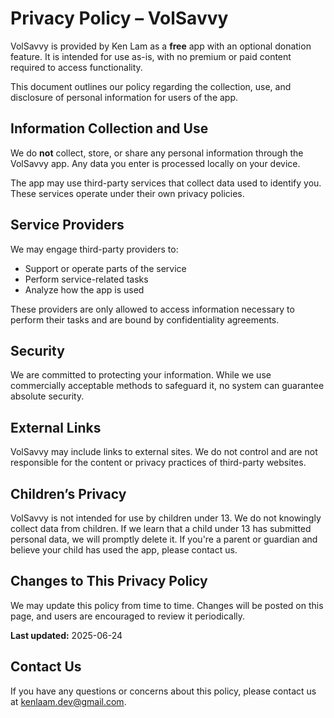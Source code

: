 # Privacy Policy – VolSavvy

VolSavvy is provided by Ken Lam as a **free** app with an optional donation feature. It is intended for use as-is, with no premium or paid content required to access functionality.

This document outlines our policy regarding the collection, use, and disclosure of personal information for users of the app.

## Information Collection and Use

We do **not** collect, store, or share any personal information through the VolSavvy app. Any data you enter is processed locally on your device.

The app may use third-party services that collect data used to identify you. These services operate under their own privacy policies.

## Service Providers

We may engage third-party providers to:

- Support or operate parts of the service
- Perform service-related tasks
- Analyze how the app is used

These providers are only allowed to access information necessary to perform their tasks and are bound by confidentiality agreements.

## Security

We are committed to protecting your information. While we use commercially acceptable methods to safeguard it, no system can guarantee absolute security.

## External Links

VolSavvy may include links to external sites. We do not control and are not responsible for the content or privacy practices of third-party websites.

## Children’s Privacy

VolSavvy is not intended for use by children under 13. We do not knowingly collect data from children. If we learn that a child under 13 has submitted personal data, we will promptly delete it. If you're a parent or guardian and believe your child has used the app, please contact us.

## Changes to This Privacy Policy

We may update this policy from time to time. Changes will be posted on this page, and users are encouraged to review it periodically.

**Last updated:** 2025-06-24

## Contact Us

If you have any questions or concerns about this policy, please contact us at [kenlaam.dev@gmail.com](mailto:kenlaam.dev@gmail.com).